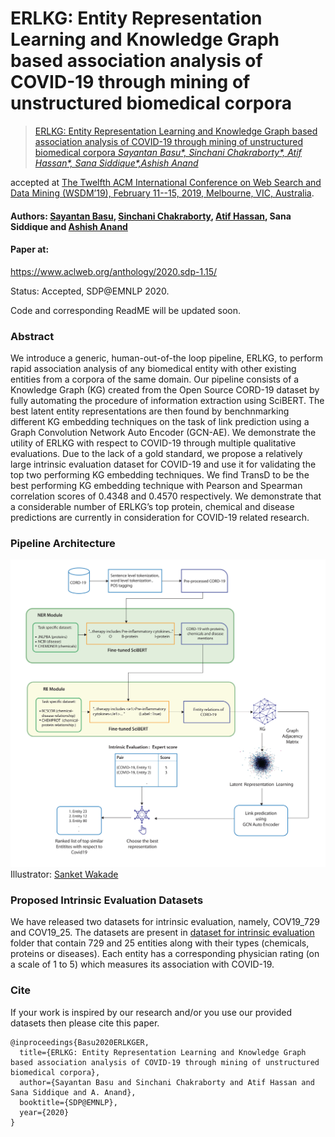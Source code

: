 # ERLKG: Entity Representation Learning and Knowledge Graph based association analysis of COVID-19 through mining of unstructured biomedical corpora

>[ERLKG: Entity Representation Learning and Knowledge Graph based association analysis of COVID-19 through mining of unstructured biomedical corpora *Sayantan Basu\*, Sinchani Chakraborty\*, Atif Hassan\*, Sana Siddique\*,Ashish Anand*](https://www.aclweb.org/anthology/2020.sdp-1.15/)

accepted at [The Twelfth ACM International Conference on Web Search and Data Mining (WSDM’19), February 11--15, 2019, Melbourne, VIC, Australia](http://www.wsdm-conference.org/2019/).


#### Authors: [Sayantan Basu](https://www.linkedin.com/in/sayantan-basu-a29861a1/), [Sinchani Chakraborty](https://www.linkedin.com/in/sinchani-chakraborty-087321ab/), [Atif Hassan](https://www.linkedin.com/in/atif-hassan-1a8a45127/), Sana Siddique and [Ashish Anand](https://www.linkedin.com/in/anandashish/)
#### Paper at:
https://www.aclweb.org/anthology/2020.sdp-1.15/

Status: Accepted, SDP@EMNLP 2020.

Code and corresponding ReadME will be updated soon.

### Abstract
We introduce a generic, human-out-of-the loop pipeline, ERLKG, to perform rapid association analysis of any biomedical entity with other existing entities from a corpora of the same domain. Our pipeline consists of a Knowledge Graph (KG) created from the Open Source CORD-19 dataset by fully automating the procedure of information extraction using SciBERT. The best latent entity representations are then found by benchnmarking different KG embedding techniques on the task of link prediction using a Graph Convolution Network Auto Encoder (GCN-AE). We demonstrate the utility of ERLKG with respect to COVID-19 through multiple qualitative evaluations. Due to the lack of a gold standard, we propose a relatively large intrinsic evaluation dataset for COVID-19 and use it for validating the top two performing KG embedding techniques. We find TransD to be the best performing KG embedding technique with Pearson and Spearman correlation scores of 0.4348 and 0.4570 respectively. We demonstrate that a considerable number of ERLKG’s top protein, chemical and disease predictions are currently in consideration for COVID-19 related research.

### Pipeline Architecture
![ERLKG diagram](Images/ERLKG_illustration.jpg)
Illustrator: [Sanket Wakade](https://www.linkedin.com/in/sanket-wakade/)

### Proposed Intrinsic Evaluation Datasets
We have released two datasets for intrinsic evaluation, namely, COV19_729 and COV19_25. The datasets are present in [dataset for intrinsic evaluation](https://github.com/sayantanbasu05/ERKLG/tree/master/Dataset%20for%20Intrinsic%20Evaluation) folder that contain 729 and 25 entities along with their types (chemicals, proteins or diseases). Each entity has a corresponding physician rating (on a scale of 1 to 5) which measures its association with COVID-19.

### Cite
If your work is inspired by our research and/or you use our provided datasets then please cite this paper.
```
@inproceedings{Basu2020ERLKGER,
  title={ERLKG: Entity Representation Learning and Knowledge Graph based association analysis of COVID-19 through mining of unstructured biomedical corpora},
  author={Sayantan Basu and Sinchani Chakraborty and Atif Hassan and Sana Siddique and A. Anand},
  booktitle={SDP@EMNLP},
  year={2020}
}
```
